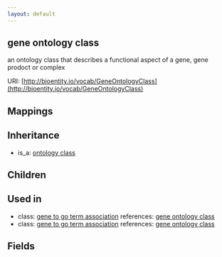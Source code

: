 ```yaml
---
layout: default
---
```


## gene ontology class


an ontology class that describes a functional aspect of a gene, gene prodoct or complex

URI: [http://bioentity.io/vocab/GeneOntologyClass](http://bioentity.io/vocab/GeneOntologyClass)
## Mappings


## Inheritance

 *  is_a: [ontology class](OntologyClass.html)

## Children


## Used in

 *  class: [gene to go term association](GeneToGoTermAssociation.html) references: [gene ontology class](GeneOntologyClass.html)
 *  class: [gene to go term association](GeneToGoTermAssociation.html) references: [gene ontology class](GeneOntologyClass.html)

## Fields


